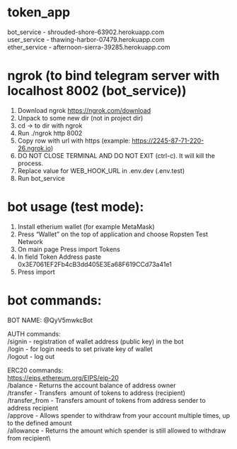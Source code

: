 # token_app
bot_service - shrouded-shore-63902.herokuapp.com\
user_service - thawing-harbor-07479.herokuapp.com\
ether_service - afternoon-sierra-39285.herokuapp.com

# ngrok (to bind telegram server with localhost 8002 (bot_service))
1. Download ngrok https://ngrok.com/download
2. Unpack to some new dir (not in project dir)
3. cd -> to dir with ngrok
4. Run ./ngrok http 8002
5. Copy row with url with https (example: https://2245-87-71-220-26.ngrok.io)
6. DO NOT CLOSE TERMINAL AND DO NOT EXIT (ctrl-c). It will kill the process.
7. Replace value for WEB_HOOK_URL in .env.dev (.env.test)
8. Run bot_service

# bot usage (test mode):
1. Install etherium wallet (for example MetaMask)
2. Press “Wallet” on the top of application and choose Ropsten Test Network
3. On main page Press import Tokens
4. In field Token Address paste 0x3E7061EF2Fb4cB3dd405E3Ea68F619CCd73a41e1
5. Press import

# bot commands:
BOT NAME: @QyV5mwkcBot

AUTH commands:\
/signin - registration of wallet address (public key) in the bot\
/login - for login needs to set private key of wallet\
/logout - log out

ERC20 commands:\
https://eips.ethereum.org/EIPS/eip-20 \
/balance - Returns the account balance of address owner\
/transfer - Transfers  amount of tokens to address (recipient)\
/transfer_from - Transfers amount of tokens from address sender to address recipient\
/approve - Allows spender to withdraw from your account multiple times, up to the defined amount\
/allowance - Returns the amount which spender is still allowed to withdraw from recipient\

